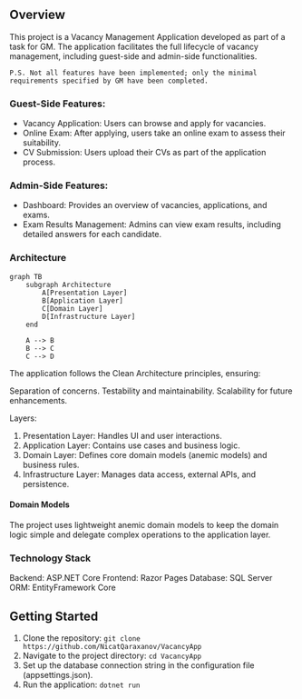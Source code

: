 ## Overview
This project is a Vacancy Management Application developed as part of a task for GM. The application facilitates the full lifecycle of vacancy management, including guest-side and admin-side functionalities.

`P.S. Not all features have been implemented; only the minimal requirements specified by GM have been completed.`

### Guest-Side Features:
- Vacancy Application: Users can browse and apply for vacancies.
- Online Exam: After applying, users take an online exam to assess their suitability.
- CV Submission: Users upload their CVs as part of the application process.

### Admin-Side Features:
- Dashboard: Provides an overview of vacancies, applications, and exams.
- Exam Results Management: Admins can view exam results, including detailed answers for each candidate.

### Architecture
```mermaid
graph TB
    subgraph Architecture
        A[Presentation Layer]
        B[Application Layer]
        C[Domain Layer]
        D[Infrastructure Layer]
    end

    A --> B
    B --> C
    C --> D
```
The application follows the Clean Architecture principles, ensuring:

Separation of concerns.
Testability and maintainability.
Scalability for future enhancements.

Layers:
1. Presentation Layer: Handles UI and user interactions.
2. Application Layer: Contains use cases and business logic.
3. Domain Layer: Defines core domain models (anemic models) and business rules.
4. Infrastructure Layer: Manages data access, external APIs, and persistence.

#### Domain Models
The project uses lightweight anemic domain models to keep the domain logic simple and delegate complex operations to the application layer.

### Technology Stack
Backend: ASP.NET Core
Frontend: Razor Pages
Database: SQL Server
ORM: EntityFramework Core

## Getting Started
1. Clone the repository:
  `git clone https://github.com/NicatQaraxanov/VacancyApp`
2. Navigate to the project directory:
  `cd VacancyApp`
3. Set up the database connection string in the configuration file (appsettings.json).
4. Run the application:
  `dotnet run`
